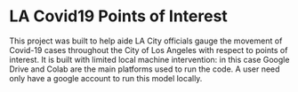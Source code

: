# LA Covid19 Points of Interest

This project was built to help aide LA City officials gauge the movement of Covid-19 cases throughout the City of Los Angeles with respect to points of interest. It is built with limited local machine intervention: in this case Google Drive and Colab are the main platforms used to run the code. A user need only have a google account to run this model locally.


